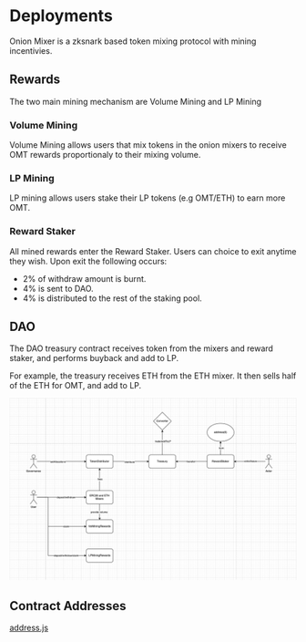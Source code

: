# Deployments

Onion Mixer is a zksnark based token mixing protocol with mining incentivies.

## Rewards

The two main mining mechanism are Volume Mining and LP Mining

### Volume Mining

Volume Mining allows users that mix tokens in the onion mixers to receive OMT rewards proportionaly to their mixing volume.

### LP Mining

LP mining allows users stake their LP tokens (e.g OMT/ETH) to earn more OMT.

### Reward Staker

All mined rewards enter the Reward Staker. Users can choice to exit anytime they wish. Upon exit the following occurs:
- 2% of withdraw amount is burnt.
- 4% is sent to DAO.
- 4% is distributed to the rest of the staking pool.

## DAO

The DAO treasury contract receives token from the mixers and reward staker, and performs buyback and add to LP.

For example, the treasury receives ETH from the ETH mixer. It then sells half of the ETH for OMT, and add to LP.

![Alt text](diagram.png)

## Contract Addresses
[address.js](address.js)
